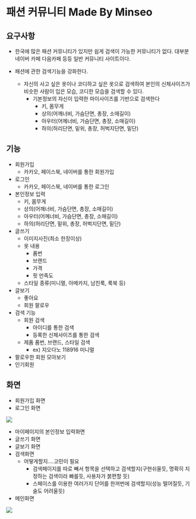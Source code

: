 패션 커뮤니티 Made By Minseo
============================

## 요구사항
 * 한국에 많은 패션 커뮤니티가 있지만 쉽게 검색이 가능한 커뮤니티가 없다. 대부분 네이버 카페 다음카페 등등 일반 커뮤니티 사이트이다.
 
 * 패션에 관한 검색기능을 강화한다.
   
   - 자신의 사고 싶은 옷이나 코디하고 싶은 옷으로 검색하여 본인의 신체사이즈가 비슷한 사람이 입은 모습, 코디한 모습을 검색할 수 있다.
     + 기본정보의 자신이 입력한 마이사이즈를 기반으로 검색한다
       * 키, 몸무게
       * 상의(어깨너비, 가슴단면, 총장, 소매길이)
       * 아우터(어께너비, 가슴단면, 총장, 소매길이)
       * 하의(허리단면, 밑위, 총장, 허벅지단면, 밑단)

## 기능
  * 회원가입
    - 카카오, 페이스북, 네이버를 통한 회원가입
  * 로그인
    - 카카오, 페이스북, 네이버를 통한 로그인
  * 본인정보 입력
    - 키, 몸무게
    - 상의(어깨너비, 가슴단면, 총장, 소매길이)
    - 아우터(어께너비, 가슴단면, 총장, 소매길이)
    - 하의(허리단면, 밑위, 총장, 허벅지단면, 밑단)
  * 글쓰기 
    - 이미지사진(최소 한장이상)
    - 옷 내용
      + 품번
      + 브랜드
      + 가격
      + 핏 만족도
    - 스타일 종류(미니멀, 아메카지, 남친룩, 룩북 등)
  * 글보기
    - 좋아요
    - 회원 팔로우
  * 검색 기능 
     - 회원 검색
       + 아이디를 통한 검색
       + 등록한 신체사이즈를 통한 검색
     - 제품 품번, 브랜드, 스타일 검색
       + ex) 지오다노 118916 미니멀
  * 팔로우한 회원 모아보기
  * 인기회원 
  
## 화면
   * 회원가입 화면
   * 로그인 화면
   <img src="https://user-images.githubusercontent.com/6570965/48555263-05311f80-e924-11e8-90f0-7981da4bf45f.PNG" />
   
   * 마이페이지의 본인정보 입력화면
   * 글쓰기 화면
   * 글보기 화면
   * 검색화면
     + 어떻게할지....고민이 필요
       * 검색페이지를 따로 빼서 항목을 선택하고 검색할지(구현쉬울듯, 명확히 지정하는 검색이라 빠를듯, 사용자가 붉편할 듯)
       * 스페이스를 이용한 여러가지 단어를 한꺼번에 검색할지(성능 떨어질듯, 기술도 어려울듯)
   * 메인화면
   <img src="https://user-images.githubusercontent.com/6570965/48555243-f34f7c80-e923-11e8-930c-806e63e1bfbf.PNG" />
